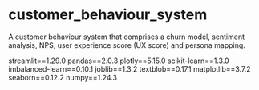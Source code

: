# customer_behaviour_system
A customer behaviour system that comprises a churn model, sentiment analysis, NPS, user experience score (UX score) and persona mapping. 

streamlit==1.29.0
pandas==2.0.3
plotly==5.15.0
scikit-learn==1.3.0
imbalanced-learn==0.10.1
joblib==1.3.2
textblob==0.17.1
matplotlib==3.7.2
seaborn==0.12.2
numpy==1.24.3
